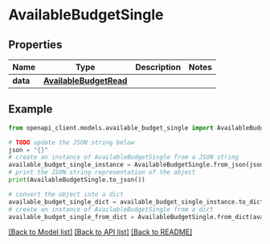 # AvailableBudgetSingle


## Properties

Name | Type | Description | Notes
------------ | ------------- | ------------- | -------------
**data** | [**AvailableBudgetRead**](AvailableBudgetRead.md) |  | 

## Example

```python
from openapi_client.models.available_budget_single import AvailableBudgetSingle

# TODO update the JSON string below
json = "{}"
# create an instance of AvailableBudgetSingle from a JSON string
available_budget_single_instance = AvailableBudgetSingle.from_json(json)
# print the JSON string representation of the object
print(AvailableBudgetSingle.to_json())

# convert the object into a dict
available_budget_single_dict = available_budget_single_instance.to_dict()
# create an instance of AvailableBudgetSingle from a dict
available_budget_single_from_dict = AvailableBudgetSingle.from_dict(available_budget_single_dict)
```
[[Back to Model list]](../README.md#documentation-for-models) [[Back to API list]](../README.md#documentation-for-api-endpoints) [[Back to README]](../README.md)


